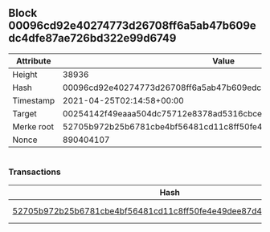 ## Block 00096cd92e40274773d26708ff6a5ab47b609edc4dfe87ae726bd322e99d6749

Attribute | Value
--- | ---
Height | 38936
Hash | 00096cd92e40274773d26708ff6a5ab47b609edc4dfe87ae726bd322e99d6749
Timestamp | 2021-04-25T02:14:58+00:00
Target | 00254142f49eaaa504dc75712e8378ad5316cbcead634704b3734b6271167cc4
Merke root | 52705b972b25b6781cbe4bf56481cd11c8ff50fe4e49dee87d4749ac5042e29a
Nonce | 890404107

```

```

### Transactions

Hash | Amount
--- | ---
[52705b972b25b6781cbe4bf56481cd11c8ff50fe4e49dee87d4749ac5042e29a](52705b972b25b6781cbe4bf56481cd11c8ff50fe4e49dee87d4749ac5042e29a.md) | 10.00000000 SKEPTI 
